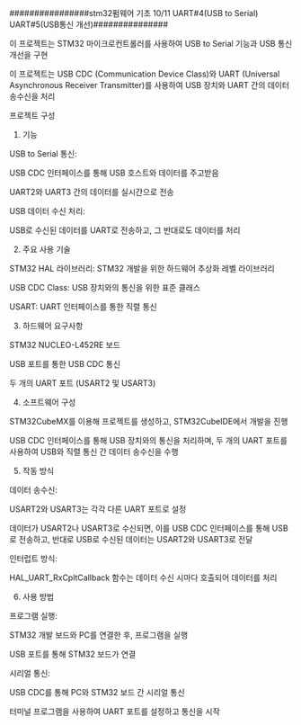 ################stm32펌웨어 기초 10/11 UART#4(USB to Serial) UART#5(USB통신 개선)###############

이 프로젝트는 STM32 마이크로컨트롤러를 사용하여 USB to Serial 기능과 USB 통신 개선을 구현 

이 프로젝트는 USB CDC (Communication Device Class)와 UART (Universal Asynchronous Receiver Transmitter)를 사용하여 USB 장치와 UART 간의 데이터 송수신을 처리

프로젝트 구성

1. 기능
   
USB to Serial 통신:

USB CDC 인터페이스를 통해 USB 호스트와 데이터를 주고받음

UART2와 UART3 간의 데이터를 실시간으로 전송

USB 데이터 수신 처리:

USB로 수신된 데이터를 UART로 전송하고, 그 반대로도 데이터를 처리

2. 주요 사용 기술
   
STM32 HAL 라이브러리: STM32 개발을 위한 하드웨어 추상화 레벨 라이브러리

USB CDC Class: USB 장치와의 통신을 위한 표준 클래스

USART: UART 인터페이스를 통한 직렬 통신

3. 하드웨어 요구사항
   
STM32 NUCLEO-L452RE 보드

USB 포트를 통한 USB CDC 통신

두 개의 UART 포트 (USART2 및 USART3)

4. 소프트웨어 구성
    
STM32CubeMX를 이용해 프로젝트를 생성하고, STM32CubeIDE에서 개발을 진행

USB CDC 인터페이스를 통해 USB 장치와의 통신을 처리하며, 두 개의 UART 포트를 사용하여 USB와 직렬 통신 간 데이터 송수신을 수행

5. 작동 방식

데이터 송수신:

USART2와 USART3는 각각 다른 UART 포트로 설정

데이터가 USART2나 USART3로 수신되면, 이를 USB CDC 인터페이스를 통해 USB로 전송하고, 반대로 USB로 수신된 데이터는 USART2와 USART3로 전달

인터럽트 방식:

HAL_UART_RxCpltCallback 함수는 데이터 수신 시마다 호출되어 데이터를 처리

6. 사용 방법
    
프로그램 실행:

STM32 개발 보드와 PC를 연결한 후, 프로그램을 실행

USB 포트를 통해 STM32 보드가 연결

시리얼 통신:

USB CDC를 통해 PC와 STM32 보드 간 시리얼 통신

터미널 프로그램을 사용하여 UART 포트를 설정하고 통신을 시작

